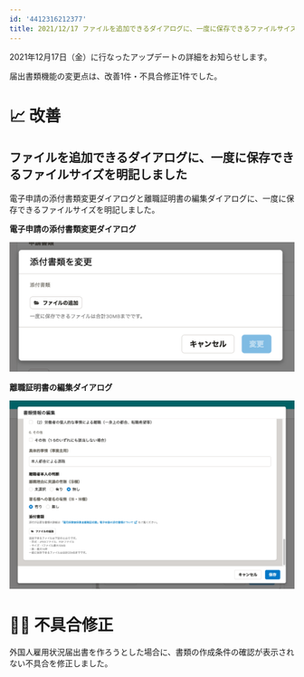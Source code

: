 ```yaml
---
id: '4412316212377'
title: 2021/12/17 ファイルを追加できるダイアログに、一度に保存できるファイルサイズを明記しました 他1件
---
```

2021年12月17日（金）に行なったアップデートの詳細をお知らせします。

届出書類機能の変更点は、改善1件・不具合修正1件でした。

# 📈 改善

## ファイルを追加できるダイアログに、一度に保存できるファイルサイズを明記しました

電子申請の添付書類変更ダイアログと離職証明書の編集ダイアログに、一度に保存できるファイルサイズを明記しました。

**電子申請の添付書類変更ダイアログ**

![](./mceclip0.png)

**離職証明書の編集ダイアログ**

![](./mceclip1.png)

# 👨‍⚕️ 不具合修正

外国人雇用状況届出書を作ろうとした場合に、書類の作成条件の確認が表示されない不具合を修正しました。
